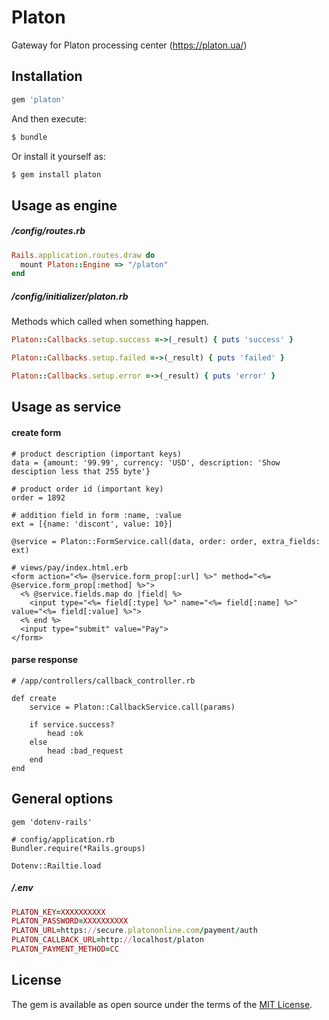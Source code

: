 # Platon
Gateway for Platon processing center
(https://platon.ua/)

## Installation

```ruby
gem 'platon'
```

And then execute:
```bash
$ bundle
```

Or install it yourself as:
```bash
$ gem install platon
```

## Usage as engine

##### /config/routes.rb

```ruby
Rails.application.routes.draw do
  mount Platon::Engine => "/platon"
end
```
##### /config/initializer/platon.rb

Methods which called when something happen.
```ruby
Platon::Callbacks.setup.success =->(_result) { puts 'success' }

Platon::Callbacks.setup.failed =->(_result) { puts 'failed' }

Platon::Callbacks.setup.error =->(_result) { puts 'error' }
```

## Usage as service

#### create form
```
# product description (important keys)
data = {amount: '99.99', currency: 'USD', description: 'Show desciption less that 255 byte'} 

# product order id (important key)
order = 1892

# addition field in form :name, :value
ext = [{name: 'discont', value: 10}]

@service = Platon::FormService.call(data, order: order, extra_fields: ext)

# views/pay/index.html.erb
<form action="<%= @service.form_prop[:url] %>" method="<%= @service.form_prop[:method] %>">
  <% @service.fields.map do |field| %>
    <input type="<%= field[:type] %>" name="<%= field[:name] %>" value="<%= field[:value] %>">
  <% end %>
  <input type="submit" value="Pay">
</form>
```

#### parse response

```
# /app/controllers/callback_controller.rb

def create
    service = Platon::CallbackService.call(params)
    
    if service.success?
        head :ok
    else
        head :bad_request
    end
end    
```

## General options

```
gem 'dotenv-rails'

# config/application.rb
Bundler.require(*Rails.groups)

Dotenv::Railtie.load
```

##### /.env

```ruby
PLATON_KEY=XXXXXXXXXX
PLATON_PASSWORD=XXXXXXXXXX
PLATON_URL=https://secure.platononline.com/payment/auth
PLATON_CALLBACK_URL=http://localhost/platon
PLATON_PAYMENT_METHOD=CC
```

## License
The gem is available as open source under the terms of the [MIT License](http://opensource.org/licenses/MIT).
